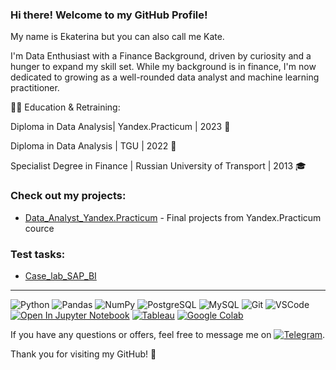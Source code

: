 ### Hi there! Welcome to my GitHub Profile!
My name is Ekaterina but you can also call me Kate.

I'm  Data Enthusiast with a Finance Background, driven by curiosity and a hunger to expand my skill set. While my background is in finance, I'm now dedicated to growing as a well-rounded data analyst and machine learning practitioner.

👩‍🎓 Education & Retraining:

Diploma in Data Analysis| Yandex.Practicum | 2023 📜

Diploma in Data Analysis | TGU | 2022 📜

Specialist Degree in Finance | Russian University of Transport | 2013 🎓

### Check out my projects:
- [Data_Analyst_Yandex.Practicum](https://github.com/Bukhanastyuk/Data_Analyst_Yandex.Practicum.git) - Final projects from Yandex.Practicum cource

### Test tasks:
- [Case_lab_SAP_BI](https://github.com/Bukhanastyuk/Case_lab_SAP_BI.git)
  
***
![Python](https://img.shields.io/badge/-Python-3776AB?logo=python&logoColor=white)
![Pandas](https://img.shields.io/badge/-Pandas-150458?logo=pandas&logoColor=white)
![NumPy](https://img.shields.io/badge/-NumPy-013243?logo=numpy&logoColor=white)
![PostgreSQL](https://img.shields.io/badge/-PostgreSQL-336791?logo=postgresql&logoColor=white)
![MySQL](https://img.shields.io/badge/-MySQL-4479A1?logo=mysql&logoColor=white)
![Git](https://img.shields.io/badge/-Git-F05032?logo=git&logoColor=white)
![VSCode](https://img.shields.io/badge/-VSCode-007ACC?logo=visual-studio-code&logoColor=white)
[![Open In Jupyter Notebook](https://img.shields.io/badge/Open%20In-Jupyter%20Notebook-orange?logo=Jupyter)](your-notebook-link.ipynb)
[![Tableau](https://img.shields.io/badge/Tableau-Visualizations-blue?logo=Tableau)](your-tableau-profile-link)
[![Google Colab](https://img.shields.io/badge/Google%20Colab-Open%20In%20Colab-orange?logo=Google-Colab)](your-colab-notebook-link.ipynb)

If you have any questions or offers, feel free to message me on [![Telegram](https://img.shields.io/badge/-Telegram-2CA5E0?style=flat&logo=telegram&logoColor=white)](https://t.me/bukhanastyuk).


Thank you for visiting my GitHub! 🚀 
